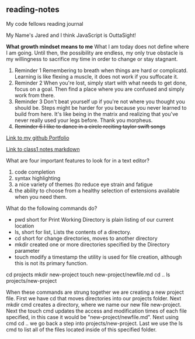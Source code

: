 ## reading-notes

My code fellows reading journal

My Name's Jared and I think JavaScript is OuttaSight!

**What growth mindset means to me**
What I am today does not define where I am going. Until then, the possibility are endless, my only true obstacle is my willingness to sacrifice my time in order to change or stay stagnant.

1. Reminder 1 Remembering to breath when things are hard or complicatd. Learning is like flexing a muscle, it does not work if you suffocate it.
2. Reminder 2 When you're lost, simply start with what needs to get done, focus on a goal. Then find a place where you are confused and simply work from there.
3. Reminder 3 Don't beat yourself up if you're not where you thought you should be. Steps might be harder for you because you never learned to build from here. It's like being in the matrix and realizing that you've never really used your legs before. Thank you morpheus.
4. ~~Reminder 6 I like to dance in a circle reciting taylor swift songs~~

[Link to my github Portfolio](https://github.com/jaredciccarello)

[Link to class1 notes markdown](./Class1.md)


What are four important features to look for in a text editor? 
1. code completion 
2. syntax highlighting 
3. a nice variety of themes (to reduce eye strain and fatigue
4. the ability to choose from a healthy selection of extensions available when you need them.

What do the following commands do?
* pwd short for Print Working Directory is plain listing of our current location
* ls, short for list, Lists the contents of a directory.
* cd short for change directories, moves to another directory
* mkdir created one or more directories specified by the Directory parameter
* touch modify a timestamp the utility is used for file creation, although this is not its primary function.

cd projects
mkdir new-project
touch new-project/newfile.md
cd ..
ls projects/new-project

When these commands are strung together we are creating a new project file. First we have cd that moves directories into our projects folder. Next mkdir cmd creates a directory, where we name our new file new-project. Next the touch cmd updates the access and modification times of each file specified, in this case it would be "new-project/newfile.md". Next using cmd cd .. we go back a step into projects/new-project. Last we use the ls cmd to list all of the files located inside of this specified folder. 
